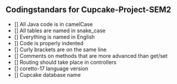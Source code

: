 ## Codingstandars for Cupcake-Project-SEM2

- [] All Java code is in camelCase
- [] All tables are named in snake_case
- [] Everything is named in English
- [] Code is properly indented
- [] Curly brackets are on the same line
- [] Comments on methods that are more advanced than get/set
- [] Routing should take place in controllers
- [] coretto-17 language version
- [] Cupcake database name